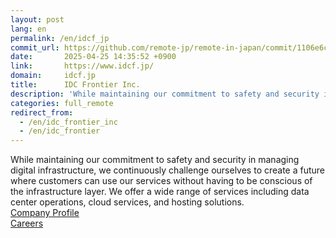 ```yaml
---
layout: post
lang: en
permalink: /en/idcf_jp
commit_url: https://github.com/remote-jp/remote-in-japan/commit/1106e6c8ffe8aa93961ab5bd1b1ea230956fcf66
date:       2025-04-25 14:35:52 +0900
link:       https://www.idcf.jp/
domain:     idcf.jp
title:      IDC Frontier Inc.
description: 'While maintaining our commitment to safety and security in managing digital infrastructure, we continuously challenge ourselves to create a future where customers can use our services without having to be conscious of the infrastructure layer. We offer a wide range of services including data center operations, cloud services, and hosting solutions. Company Profile  Careers'
categories: full_remote
redirect_from:
  - /en/idc_frontier_inc
  - /en/idc_frontier
---
```


<p>While maintaining our commitment to safety and security in managing digital infrastructure, we continuously challenge ourselves to create a future where customers can use our services without having to be conscious of the infrastructure layer. We offer a wide range of services including data center operations, cloud services, and hosting solutions.<br /><a href="https://www.idcf.jp/company/about/">Company Profile</a> <br /><a href="https://www.idcf.jp/recruit/">Careers</a></p>
